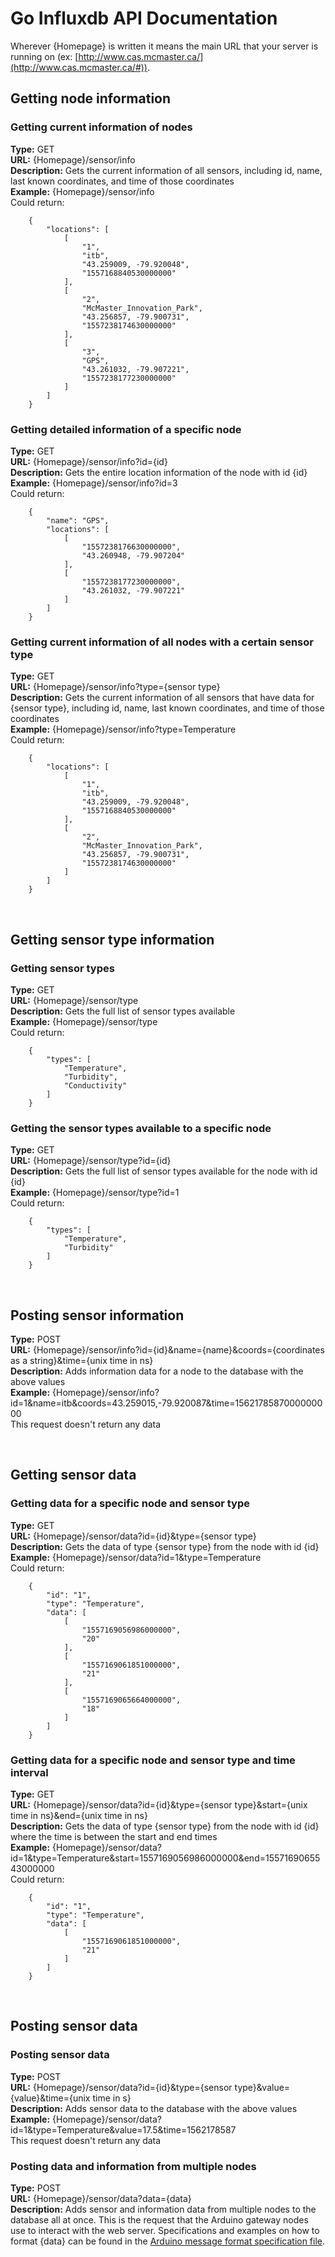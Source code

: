 # Go Influxdb API Documentation

Wherever {Homepage} is written it means the main URL that your server is running on (ex: [http://www.cas.mcmaster.ca/](http://www.cas.mcmaster.ca/#)).

## Getting node information

### Getting current information of nodes

**Type:** GET  
**URL:** {Homepage}/sensor/info  
**Description:** Gets the current information of all sensors, including id, name, last known coordinates, and time of those coordinates  
**Example:** {Homepage}/sensor/info  
Could return:

		{  
			"locations": [  
				[  
					"1",  
					"itb",  
					"43.259009, -79.920048",  
					"1557168840530000000"  
				],  
				[  
					"2",  
					"McMaster_Innovation_Park",  
					"43.256857, -79.900731",  
					"1557238174630000000"  
				],  
				[  
					"3",  
					"GPS",  
					"43.261032, -79.907221",  
					"1557238177230000000"  
				]  
			]  
		}  

### Getting detailed information of a specific node

**Type:** GET  
**URL:** {Homepage}/sensor/info?id={id}  
**Description:** Gets the entire location information of the node with id {id}  
**Example:** {Homepage}/sensor/info?id=3  
Could return:

		{  
			"name": "GPS",  
			"locations": [  
				[  
					"1557238176630000000",  
					"43.260948, -79.907204"  
				],  
				[  
					"1557238177230000000",  
					"43.261032, -79.907221"  
				]  
			]  
		}  

### Getting current information of all nodes with a certain sensor type

**Type:** GET  
**URL:** {Homepage}/sensor/info?type={sensor type}  
**Description:** Gets the current information of all sensors that have data for {sensor type}, including id, name, last known coordinates, and time of those coordinates  
**Example:** {Homepage}/sensor/info?type=Temperature  
Could return:

		{  
			"locations": [  
				[  
					"1",  
					"itb",  
					"43.259009, -79.920048",  
					"1557168840530000000"  
				],  
				[  
					"2",  
					"McMaster_Innovation_Park",  
					"43.256857, -79.900731",  
					"1557238174630000000"  
				]  
			]  
		}  

<br/>

## Getting sensor type information

### Getting sensor types

**Type:** GET  
**URL:** {Homepage}/sensor/type  
**Description:** Gets the full list of sensor types available  
**Example:** {Homepage}/sensor/type  
Could return:

		{  
			"types": [  
				"Temperature",  
				"Turbidity",  
				"Conductivity"
			]  
		}  

### Getting the sensor types available to a specific node

**Type:** GET  
**URL:** {Homepage}/sensor/type?id={id}  
**Description:** Gets the full list of sensor types available for the node with id {id}  
**Example:** {Homepage}/sensor/type?id=1  
Could return:

		{  
			"types": [  
				"Temperature",  
				"Turbidity"  
			]  
		}  

<br/>

## Posting sensor information

**Type:** POST  
**URL:** {Homepage}/sensor/info?id={id}&name={name}&coords={coordinates as a string}&time={unix time in ns}  
**Description:** Adds information data for a node to the database with the above values  
**Example:** {Homepage}/sensor/info?id=1&name=itb&coords=43.259015,-79.920087&time=1562178587000000000  
This request doesn't return any data  

<br/>

## Getting sensor data

### Getting data for a specific node and sensor type

**Type:** GET  
**URL:** {Homepage}/sensor/data?id={id}&type={sensor type}  
**Description:** Gets the data of type {sensor type} from the node with id {id}  
**Example:** {Homepage}/sensor/data?id=1&type=Temperature  
Could return:

		{  
			"id": "1",  
			"type": "Temperature",  
			"data": [  
				[  
					"1557169056986000000",  
					"20"  
				],  
				[  
					"1557169061851000000",  
					"21"  
				],  
				[  
					"1557169065664000000",  
					"18"  
				]  
			]  
		}  

### Getting data for a specific node and sensor type and time interval

**Type:** GET  
**URL:** {Homepage}/sensor/data?id={id}&type={sensor type}&start={unix time in ns}&end={unix time in ns}  
**Description:** Gets the data of type {sensor type} from the node with id {id} where the time is between the start and end times  
**Example:** {Homepage}/sensor/data?id=1&type=Temperature&start=1557169056986000000&end=1557169065543000000  
Could return:

		{  
			"id": "1",  
			"type": "Temperature",  
			"data": [  
				[  
					"1557169061851000000",  
					"21"  
				]  
			]  
		}  

<br/>

## Posting sensor data

### Posting sensor data

**Type:** POST  
**URL:** {Homepage}/sensor/data?id={id}&type={sensor type}&value={value}&time={unix time in s}  
**Description:** Adds sensor data to the database with the above values  
**Example:** {Homepage}/sensor/data?id=1&type=Temperature&value=17.5&time=1562178587  
This request doesn't return any data  


### Posting data and information from multiple nodes

**Type:** POST  
**URL:** {Homepage}/sensor/data?data={data}  
**Description:** Adds sensor and information data from multiple nodes to the database all at once. This is the request that the Arduino gateway nodes use to interact with the web server. Specifications and examples on how to format {data} can be found in the [Arduino message format specification file](Documentation/Water_Sensor/Message_Formats.md#data-post-to-server).  



